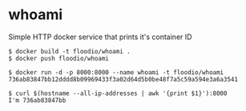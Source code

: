 whoami
======

Simple HTTP docker service that prints it's container ID

    $ docker build -t floodio/whoami .
	$ docker push floodio/whoami

    $ docker run -d -p 8000:8000 --name whoami -t floodio/whoami
    736ab83847bb12dddd8b09969433f3a02d64d5b0be48f7a5c59a594e3a6a3541

    $ curl $(hostname --all-ip-addresses | awk '{print $1}'):8000
    I'm 736ab83847bb
